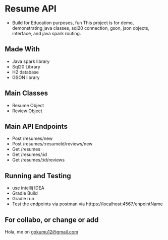 # Resume API
- Build for Education purposes, fun
This project is for demo, demonstrating java classes, sql20 connection, gson, json objects, interface, and java spark routing.

## Made With
- Java spark library
- Sql20 Library
- H2 database
- GSON library

## Main Classes 
- Resume Object
- Review Object

## Main API Endpoints
- Post /resumes/new
- Post /resumes/:resumeId/reviews/new 
- Get /resumes
- Get /resumes/:id
- Get /resumes/:id/reviews

## Running and Testing
- use intellij IDEA
- Gradle Build
- Gradle run
- Test the endpoints via postman via htttps://localhost:4567/enpointName


## For collabo, or change or add
Hola, me on gokumu12@gmail.com

